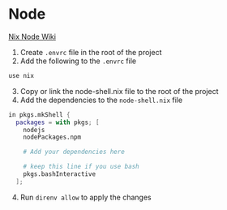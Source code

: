 # Node

[Nix Node Wiki](https://nixos.wiki/wiki/Node.js)

1. Create `.envrc` file in the root of the project
2. Add the following to the `.envrc` file

```sh
use nix
```

3. Copy or link the node-shell.nix file to the root of the project
4. Add the dependencies to the `node-shell.nix` file

```nix
in pkgs.mkShell {
  packages = with pkgs; [
    nodejs
    nodePackages.npm

    # Add your dependencies here

    # keep this line if you use bash
    pkgs.bashInteractive
  ];

```

4. Run `direnv allow` to apply the changes
